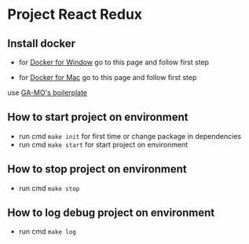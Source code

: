# Project React Redux

## Install docker
- for [Docker for Window](https://docs.docker.com/docker-for-windows/install/) go to this page and follow first step

- for [Docker for Mac](https://docs.docker.com/docker-for-mac/install/) go to this page and follow first step

use [GA-MO's boilerplate](https://github.com/GA-MO/react-redux-gamo-boilerplate)

## How to start project on environment
- run cmd `make init` for first time or change package in dependencies
- run cmd `make start` for start project on environment

## How to stop project on environment
- run cmd `make stop`

## How to log debug project on environment
- run cmd `make log`
